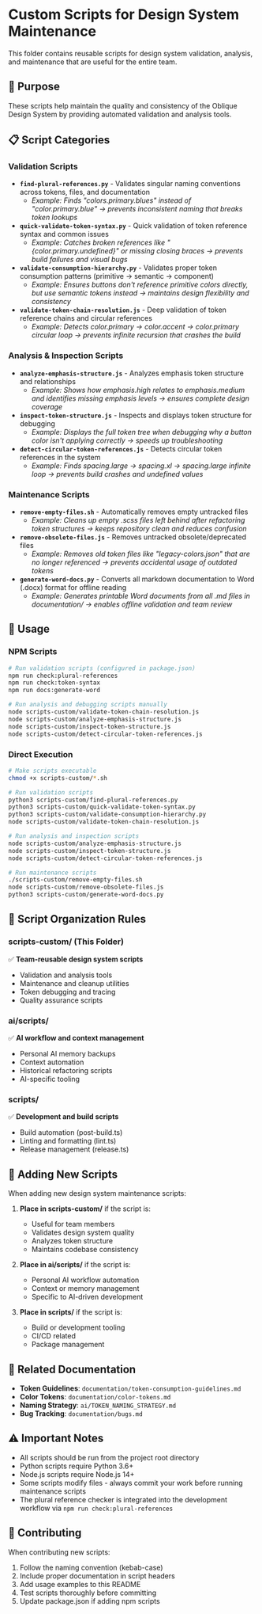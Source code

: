 # Custom Scripts for Design System Maintenance

This folder contains reusable scripts for design system validation, analysis, and maintenance that are useful for the entire team.

## 🎯 Purpose

These scripts help maintain the quality and consistency of the Oblique Design System by providing automated validation and analysis tools.

## 📋 Script Categories

### Validation Scripts
- **`find-plural-references.py`** - Validates singular naming conventions across tokens, files, and documentation
  - *Example: Finds "colors.primary.blues" instead of "color.primary.blue" → prevents inconsistent naming that breaks token lookups*
- **`quick-validate-token-syntax.py`** - Quick validation of token reference syntax and common issues
  - *Example: Catches broken references like "{color.primary.undefined}" or missing closing braces → prevents build failures and visual bugs*
- **`validate-consumption-hierarchy.py`** - Validates proper token consumption patterns (primitive → semantic → component)
  - *Example: Ensures buttons don't reference primitive colors directly, but use semantic tokens instead → maintains design flexibility and consistency*
- **`validate-token-chain-resolution.js`** - Deep validation of token reference chains and circular references
  - *Example: Detects color.primary → color.accent → color.primary circular loop → prevents infinite recursion that crashes the build*

### Analysis & Inspection Scripts
- **`analyze-emphasis-structure.js`** - Analyzes emphasis token structure and relationships
  - *Example: Shows how emphasis.high relates to emphasis.medium and identifies missing emphasis levels → ensures complete design coverage*
- **`inspect-token-structure.js`** - Inspects and displays token structure for debugging
  - *Example: Displays the full token tree when debugging why a button color isn't applying correctly → speeds up troubleshooting*
- **`detect-circular-token-references.js`** - Detects circular token references in the system
  - *Example: Finds spacing.large → spacing.xl → spacing.large infinite loop → prevents build crashes and undefined values*

### Maintenance Scripts
- **`remove-empty-files.sh`** - Automatically removes empty untracked files
  - *Example: Cleans up empty .scss files left behind after refactoring token structures → keeps repository clean and reduces confusion*
- **`remove-obsolete-files.js`** - Removes untracked obsolete/deprecated files
  - *Example: Removes old token files like "legacy-colors.json" that are no longer referenced → prevents accidental usage of outdated tokens*
- **`generate-word-docs.py`** - Converts all markdown documentation to Word (.docx) format for offline reading
  - *Example: Generates printable Word documents from all .md files in documentation/ → enables offline validation and team review*

## 🚀 Usage

### NPM Scripts
```bash
# Run validation scripts (configured in package.json)
npm run check:plural-references
npm run check:token-syntax
npm run docs:generate-word

# Run analysis and debugging scripts manually
node scripts-custom/validate-token-chain-resolution.js
node scripts-custom/analyze-emphasis-structure.js
node scripts-custom/inspect-token-structure.js
node scripts-custom/detect-circular-token-references.js
```

### Direct Execution
```bash
# Make scripts executable
chmod +x scripts-custom/*.sh

# Run validation scripts
python3 scripts-custom/find-plural-references.py
python3 scripts-custom/quick-validate-token-syntax.py
python3 scripts-custom/validate-consumption-hierarchy.py
node scripts-custom/validate-token-chain-resolution.js

# Run analysis and inspection scripts
node scripts-custom/analyze-emphasis-structure.js
node scripts-custom/inspect-token-structure.js
node scripts-custom/detect-circular-token-references.js

# Run maintenance scripts
./scripts-custom/remove-empty-files.sh
node scripts-custom/remove-obsolete-files.js
python3 scripts-custom/generate-word-docs.py
```

## 📁 Script Organization Rules

### scripts-custom/ (This Folder)
✅ **Team-reusable design system scripts**
- Validation and analysis tools
- Maintenance and cleanup utilities  
- Token debugging and tracing
- Quality assurance scripts

### ai/scripts/
✅ **AI workflow and context management**
- Personal AI memory backups
- Context automation
- Historical refactoring scripts
- AI-specific tooling

### scripts/
✅ **Development and build scripts**
- Build automation (post-build.ts)
- Linting and formatting (lint.ts)
- Release management (release.ts)

## 🔧 Adding New Scripts

When adding new design system maintenance scripts:

1. **Place in scripts-custom/** if the script is:
   - Useful for team members
   - Validates design system quality
   - Analyzes token structure
   - Maintains codebase consistency

2. **Place in ai/scripts/** if the script is:
   - Personal AI workflow automation
   - Context or memory management
   - Specific to AI-driven development

3. **Place in scripts/** if the script is:
   - Build or development tooling
   - CI/CD related
   - Package management

## 📖 Related Documentation

- **Token Guidelines**: `documentation/token-consumption-guidelines.md`
- **Color Tokens**: `documentation/color-tokens.md`
- **Naming Strategy**: `ai/TOKEN_NAMING_STRATEGY.md`
- **Bug Tracking**: `documentation/bugs.md`

## ⚠️ Important Notes

- All scripts should be run from the project root directory
- Python scripts require Python 3.6+
- Node.js scripts require Node.js 14+
- Some scripts modify files - always commit your work before running maintenance scripts
- The plural reference checker is integrated into the development workflow via `npm run check:plural-references`

## 🤝 Contributing

When contributing new scripts:
1. Follow the naming convention (kebab-case)
2. Include proper documentation in script headers
3. Add usage examples to this README
4. Test scripts thoroughly before committing
5. Update package.json if adding npm scripts
